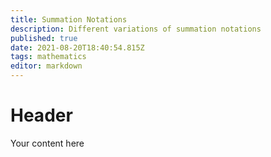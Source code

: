 ```yaml
---
title: Summation Notations
description: Different variations of summation notations
published: true
date: 2021-08-20T18:40:54.815Z
tags: mathematics
editor: markdown
---
```


# Header
Your content here